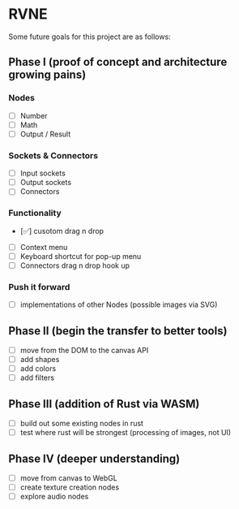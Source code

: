 # RVNE

Some future goals for this project are as follows:

## Phase I (proof of concept and architecture growing pains)

### Nodes

- [ ] Number
- [ ] Math
- [ ] Output / Result

### Sockets & Connectors

- [ ] Input sockets
- [ ] Output sockets
- [ ] Connectors

### Functionality

- [✅] cusotom drag n drop
- [ ] Context menu
- [ ] Keyboard shortcut for pop-up menu
- [ ] Connectors drag n drop hook up

### Push it forward

- [ ] implementations of other Nodes (possible images via SVG)

## Phase II (begin the transfer to better tools)

- [ ] move from the DOM to the canvas API
- [ ] add shapes
- [ ] add colors
- [ ] add filters

## Phase III (addition of Rust via WASM)

- [ ] build out some existing nodes in rust
- [ ] test where rust will be strongest (processing of images, not UI)

## Phase IV (deeper understanding)

- [ ] move from canvas to WebGL
- [ ] create texture creation nodes
- [ ] explore audio nodes
